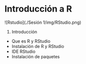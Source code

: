 # Introducción a R

![Rstudio](./Sesión 1/img/RStudio.png)

1. Introducción
  - Que es R y RStudio
  - Instalación de R y RStudio
  - IDE RStudio
  - Instalación de paquetes